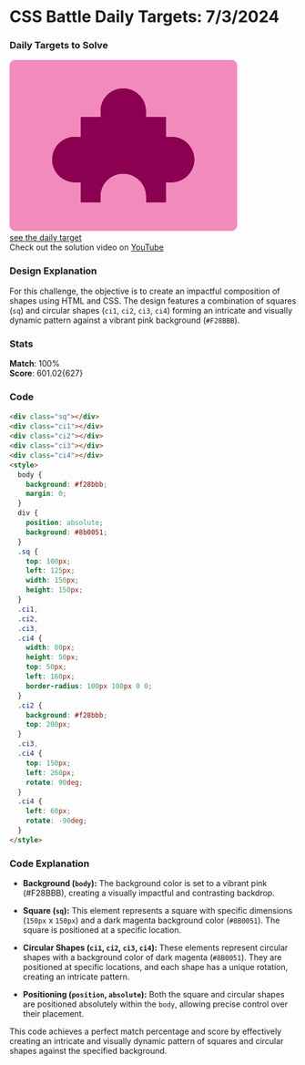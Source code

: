 # CSS Battle Daily Targets: 7/3/2024

### Daily Targets to Solve

![picture of daily target](./images/7.png)  
[see the daily target](https://cssbattle.dev/play/lJTvt2AW1n9KLimvcciV)  
Check out the solution video on [YouTube](https://www.youtube.com/watch?v=-kPvvpViGGo)

### Design Explanation

For this challenge, the objective is to create an impactful composition of shapes using HTML and CSS. The design features a combination of squares (`sq`) and circular shapes (`ci1`, `ci2`, `ci3`, `ci4`) forming an intricate and visually dynamic pattern against a vibrant pink background (`#F28BBB`).

### Stats

**Match**: 100%  
**Score**: 601.02{627}

### Code

```html
<div class="sq"></div>
<div class="ci1"></div>
<div class="ci2"></div>
<div class="ci3"></div>
<div class="ci4"></div>
<style>
  body {
    background: #f28bbb;
    margin: 0;
  }
  div {
    position: absolute;
    background: #8b0051;
  }
  .sq {
    top: 100px;
    left: 125px;
    width: 150px;
    height: 150px;
  }
  .ci1,
  .ci2,
  .ci3,
  .ci4 {
    width: 80px;
    height: 50px;
    top: 50px;
    left: 160px;
    border-radius: 100px 100px 0 0;
  }
  .ci2 {
    background: #f28bbb;
    top: 200px;
  }
  .ci3,
  .ci4 {
    top: 150px;
    left: 260px;
    rotate: 90deg;
  }
  .ci4 {
    left: 60px;
    rotate: -90deg;
  }
</style>
```

### Code Explanation

- **Background (`body`):** The background color is set to a vibrant pink (#F28BBB), creating a visually impactful and contrasting backdrop.

- **Square (`sq`):** This element represents a square with specific dimensions (`150px` x `150px`) and a dark magenta background color (`#8B0051`). The square is positioned at a specific location.

- **Circular Shapes (`ci1`, `ci2`, `ci3`, `ci4`):** These elements represent circular shapes with a background color of dark magenta (`#8B0051`). They are positioned at specific locations, and each shape has a unique rotation, creating an intricate pattern.

- **Positioning (`position`, `absolute`):** Both the square and circular shapes are positioned absolutely within the `body`, allowing precise control over their placement.

This code achieves a perfect match percentage and score by effectively creating an intricate and visually dynamic pattern of squares and circular shapes against the specified background.

